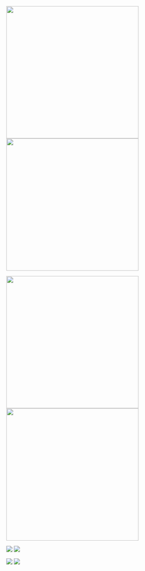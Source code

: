 
<!-- <img src = "https://github-readme-stats-6gxm-54otvuotd-archfx.vercel.app/api?username=Archfx&count_private=true&show_icons=true&theme=transparent&hide=contribs&hide_border=true&title_color=855AA&text_color=868585&icon_color=23B614" width ="480" /> <img src = "https://github-readme-stats-6gxm-54otvuotd-archfx.vercel.app/api/top-langs/?username=Archfx&layout=compact&theme=transparent&hide_border=true&count_private=true&langs_count=6&hide=tex&title_color=855AA&text_color=868585&icon_color=868585,html" width ="350" /> -->

<img src = "https://raw.githubusercontent.com/Archfx/github-stats/master/generated/overview.svg#gh-dark-mode-only" width ="350" /> <img src = "https://raw.githubusercontent.com/Archfx/github-stats/master/generated/languages.svg#gh-dark-mode-only" width ="350" />

<img src = "https://raw.githubusercontent.com/Archfx/github-stats/master/generated/overview.svg#gh-light-mode-only" width ="350" /> <img src = "https://raw.githubusercontent.com/Archfx/github-stats/master/generated/languages.svg#gh-light-mode-only" width ="350" />


![](https://raw.githubusercontent.com/Archfx/github-stats/master/generated/overview.svg#gh-dark-mode-only|width=100px])
![](https://raw.githubusercontent.com/Archfx/github-stats/master/generated/overview.svg#gh-light-mode-only|width=100px])

![](https://raw.githubusercontent.com/Archfx/github-stats/master/generated/languages.svg#gh-dark-mode-only|width=100px])
![](https://raw.githubusercontent.com/Archfx/github-stats/master/generated/languages.svg#gh-light-mode-only|width=100px])
